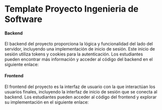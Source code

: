 # Template Proyecto Ingenieria de Software 
#### Backend 

El backend del proyecto proporciona la lógica y funcionalidad del lado del servidor, incluyendo una implementación de inicio de sesión. Este inicio de sesión utiliza tokens y cookies para la autenticación. Los estudiantes pueden encontrar más información y acceder al código del backend en el siguiente enlace:

#### Frontend 

El frontend del proyecto es la interfaz de usuario con la que interactúan los usuarios finales, incluyendo la interfaz de inicio de sesión que se conecta al backend. Los estudiantes pueden acceder al código del frontend y explorar su implementación en el siguiente enlace:

